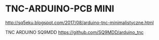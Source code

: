 # TNC-ARDUINO-PCB MINI 
http://sq5eku.blogspot.com/2017/08/arduino-tnc-minimalistyczne.html

TNC ARDUINO SQ9MDD 
https://github.com/SQ9MDD/arduino_tnc
